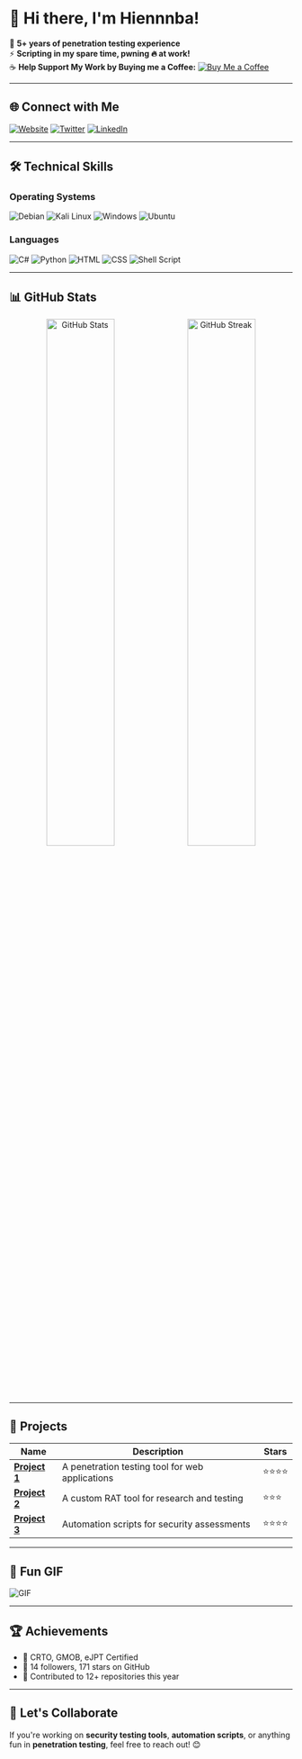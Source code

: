 # 👋 Hi there, I'm Hiennnba!

🌟 **5+ years of penetration testing experience**  
⚡ **Scripting in my spare time, pwning 🔥 at work!**  
☕ **Help Support My Work by Buying me a Coffee:** [![Buy Me a Coffee](https://img.shields.io/badge/-Buy%20Me%20a%20Coffee-FCC624?logo=buy-me-a-coffee&logoColor=white)](https://www.buymeacoffee.com/hiennnba)

---

## 🌐 Connect with Me
[![Website](https://img.shields.io/badge/-Website-blue?style=flat-square&logo=Google-Chrome&logoColor=white)](https://stevesec.com)
[![Twitter](https://img.shields.io/badge/-Twitter-1DA1F2?style=flat-square&logo=twitter&logoColor=white)](https://twitter.com/stevesec128)
[![LinkedIn](https://img.shields.io/badge/-LinkedIn-blue?style=flat-square&logo=linkedin&logoColor=white)](https://linkedin.com/in/your_linkedin)

---

## 🛠 Technical Skills
### **Operating Systems**
![Debian](https://img.shields.io/badge/-Debian-A81D33?logo=debian&logoColor=white)
![Kali Linux](https://img.shields.io/badge/-Kali%20Linux-557C94?logo=kalilinux&logoColor=white)
![Windows](https://img.shields.io/badge/-Windows-0078D6?logo=windows&logoColor=white)
![Ubuntu](https://img.shields.io/badge/-Ubuntu-E95420?logo=ubuntu&logoColor=white)

### **Languages**
![C#](https://img.shields.io/badge/-C%23-239120?logo=c-sharp&logoColor=white)
![Python](https://img.shields.io/badge/-Python-3776AB?logo=python&logoColor=white)
![HTML](https://img.shields.io/badge/-HTML-E34F26?logo=html5&logoColor=white)
![CSS](https://img.shields.io/badge/-CSS-1572B6?logo=css3&logoColor=white)
![Shell Script](https://img.shields.io/badge/-Shell_Script-4EAA25?logo=gnu-bash&logoColor=white)

---

## 📊 GitHub Stats
<div align="center">
  <img src="https://github-readme-stats.vercel.app/api?username=stevesec&show_icons=true&theme=radical" alt="GitHub Stats" width="49%" />
  <img src="https://github-readme-streak-stats.herokuapp.com?user=stevesec&theme=radical&date_format=M%20j%5B%2C%20Y%5D" alt="GitHub Streak" width="49%" />
</div>

---

## 🎯 Projects
| **Name**         | **Description**                                  | **Stars** |
|-------------------|--------------------------------------------------|-----------|
| **[Project 1](#)** | A penetration testing tool for web applications | ⭐⭐⭐⭐      |
| **[Project 2](#)** | A custom RAT tool for research and testing      | ⭐⭐⭐       |
| **[Project 3](#)** | Automation scripts for security assessments     | ⭐⭐⭐⭐      |

---

## 🎥 Fun GIF
![GIF](https://media.giphy.com/media/3o7aCPnNLw5v9vS9aA/giphy.gif)

---

## 🏆 Achievements
- 🥇 CRTO, GMOB, eJPT Certified  
- 🎯 14 followers, 171 stars on GitHub  
- 🚀 Contributed to 12+ repositories this year  

---

## 💬 Let's Collaborate
If you're working on **security testing tools**, **automation scripts**, or anything fun in **penetration testing**, feel free to reach out! 😊

